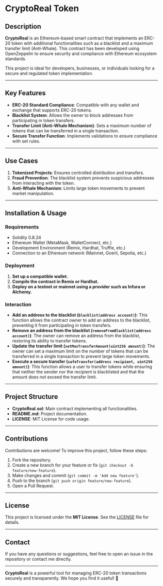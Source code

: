 # CryptoReal Token

## Description

**CryptoReal** is an Ethereum-based smart contract that implements an ERC-20 token with additional functionalities such as a blacklist and a maximum transfer limit (Anti-Whale). This contract has been developed using OpenZeppelin to ensure security and compliance with Ethereum ecosystem standards.

This project is ideal for developers, businesses, or individuals looking for a secure and regulated token implementation.

---

## Key Features

- **ERC-20 Standard Compliance**: Compatible with any wallet and exchange that supports ERC-20 tokens.
- **Blacklist System**: Allows the owner to block addresses from participating in token transfers.
- **Transfer Limit (Anti-Whale Mechanism)**: Sets a maximum number of tokens that can be transferred in a single transaction.
- **Secure Transfer Function**: Implements validations to ensure compliance with set rules.

---

## Use Cases

1. **Tokenized Projects**: Ensures controlled distribution and transfers.
2. **Fraud Prevention**: The blacklist system prevents suspicious addresses from interacting with the token.
3. **Anti-Whale Mechanism**: Limits large token movements to prevent market manipulation.

---

## Installation & Usage

### Requirements
- Solidity 0.8.24
- Ethereum Wallet (MetaMask, WalletConnect, etc.)
- Development Environment (Remix, Hardhat, Truffle, etc.)
- Connection to an Ethereum network (Mainnet, Goerli, Sepolia, etc.)

### Deployment

1. **Set up a compatible wallet.**
2. **Compile the contract in Remix or Hardhat.**
3. **Deploy on a testnet or mainnet using a provider such as Infura or Alchemy.**

### Interaction

- **Add an address to the blacklist (`blacklist(address account)`)**: This function allows the contract owner to add an address to the blacklist, preventing it from participating in token transfers.
- **Remove an address from the blacklist (`removeFromBlacklist(address account)`)**: The owner can remove an address from the blacklist, restoring its ability to transfer tokens.
- **Update the transfer limit (`setMaxTransferAmount(uint256 amount)`)**: The owner can set a maximum limit on the number of tokens that can be transferred in a single transaction to prevent large token movements.
- **Execute a secure transfer (`safeTransfer(address recipient, uint256 amount)`)**: This function allows a user to transfer tokens while ensuring that neither the sender nor the recipient is blacklisted and that the amount does not exceed the transfer limit.

---

## Project Structure

- **CryptoReal.sol**: Main contract implementing all functionalities.
- **README.md**: Project documentation.
- **LICENSE**: MIT License for code usage.

---

## Contributions

Contributions are welcome! To improve this project, follow these steps:

1. Fork the repository.
2. Create a new branch for your feature or fix (`git checkout -b feature/new-feature`).
3. Make changes and commit (`git commit -m 'Add new feature'`).
4. Push to the branch (`git push origin feature/new-feature`).
5. Open a Pull Request.

---

## License

This project is licensed under the **MIT License**. See the [LICENSE](LICENSE) file for details.

---

## Contact

If you have any questions or suggestions, feel free to open an issue in the repository or contact me directly.

---

**CryptoReal** is a powerful tool for managing ERC-20 token transactions securely and transparently. We hope you find it useful! 🚀

